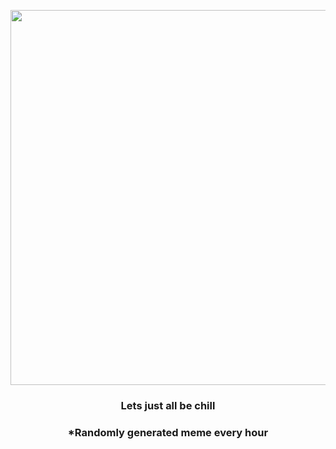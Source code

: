 <p align="center">
        <img src="https://i.redd.it/ro6yo8b6cma91.jpg" width="600" height="600">
        </p>
        <h3 align="center">Lets just all be chill</h3>
        <h3 align="center">*Randomly generated meme every hour</h3>
    
